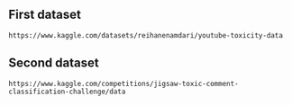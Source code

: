 ## First dataset

    https://www.kaggle.com/datasets/reihanenamdari/youtube-toxicity-data

## Second dataset

    https://www.kaggle.com/competitions/jigsaw-toxic-comment-classification-challenge/data


